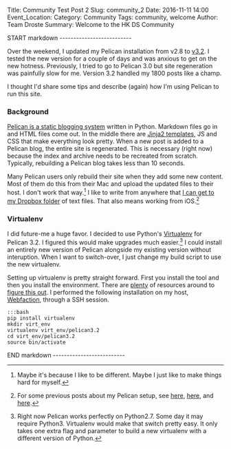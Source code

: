 Title: Community Test Post 2
Slug: community_2
Date: 2016-11-11 14:00
Event_Location: 
Category: Community
Tags: community, welcome
Author: Team Droste 
Summary: Welcome to the HK DS Community


START markdown --------------------------

Over the weekend, I updated my Pelican installation from v2.8 to [v3.2](http://blog.getpelican.com/pelican-3.2-released.html). I tested the new version for a couple of days and was anxious to get on the new hotness. Previously, I tried to go to Pelican 3.0 but site regeneration was painfully slow for me. Version 3.2 handled my 1800 posts like a champ.

I thought I'd share some tips and describe (again) how I'm using Pelican to run this site.

### Background ###

[Pelican is a static blogging system](https://pelican.readthedocs.org/en/3.2/) written in Python. Markdown files go in and HTML files come out. In the middle there are [Jinja2 templates](http://jinja.pocoo.org), JS and CSS that make everything look pretty. When a new post is added to a Pelican blog, the entire site is regenerated. This is necessary (right now) because the index and archive needs to be recreated from scratch. Typically, rebuilding a Pelican blog takes less than 10 seconds.

Many Pelican users only rebuild their site when they add some new content. Most of them do this from their Mac and upload the updated files to their host. I don't work that way.[^asshole] I like to write from anywhere that [I can get to my Dropbox folder][hazelsetup] of text files. That also means working from iOS.[^previous]

[hazelsetup]: http://www.macdrifter.com/2012/04/matching-multimarkdown-meta-data-with-hazel.html

[^asshole]: Maybe it's because I like to be different. Maybe I just like to make things hard for myself.

[^previous]: For some previous posts about my Pelican setup, see [here](http://www.macdrifter.com/2012/08/pelican-guide-moving-from-wordpress-and-initial-setup.html), [here](http://www.macdrifter.com/2012/08/moving-to-pelican-design-planning.html), and [here](http://www.macdrifter.com/2012/07/migrating-to-pelican-extracting-wordpress-data.html).

### Virtualenv ###

I did future-me a huge favor. I decided to use Python's [Virtualenv](http://www.virtualenv.org/en/latest/) for Pelican 3.2. I figured this would make upgrades much easier.[^py3] I could install an entirely new version of Pelican alongside my existing version without interuption. When I want to switch-over, I just change my build script to use the new virtualenv.

[^py3]: Right now Pelican works perfectly on Python2.7. Some day it may require Python3. Virtualenv would make that switch pretty easy. It only takes one extra flag and parameter to build a new virtualenv with a different version of Python.

Setting up virtualenv is pretty straight forward. First you install the tool and then you install the environment. There are [plenty][intro] of resources around to [figure this out][basics]. I performed the following installation on my host, [Webfaction][webfaction], through a SSH session.

[intro]: http://dabapps.com/blog/introduction-to-pip-and-virtualenv-python/

[basics]: http://simononsoftware.com/virtualenv-tutorial/

[webfaction]: http://www.webfaction.com?affiliate=macdrifter

    :::bash
    pip install virtualenv
    mkdir virt_env
    virtualenv virt_env/pelican3.2
    cd virt_env/pelican3.2
    source bin/activate

END markdown --------------------------